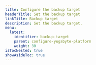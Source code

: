 ```yaml
---
title: Configure the backup target
headerTitle: Set the backup target
linkTitle: Backup target
description: Set the backup target.
menu:
  latest:
    identifier: backup-target
    parent: configure-yugabyte-platform
    weight: 30
isTocNested: true
showAsideToc: true
---
```

